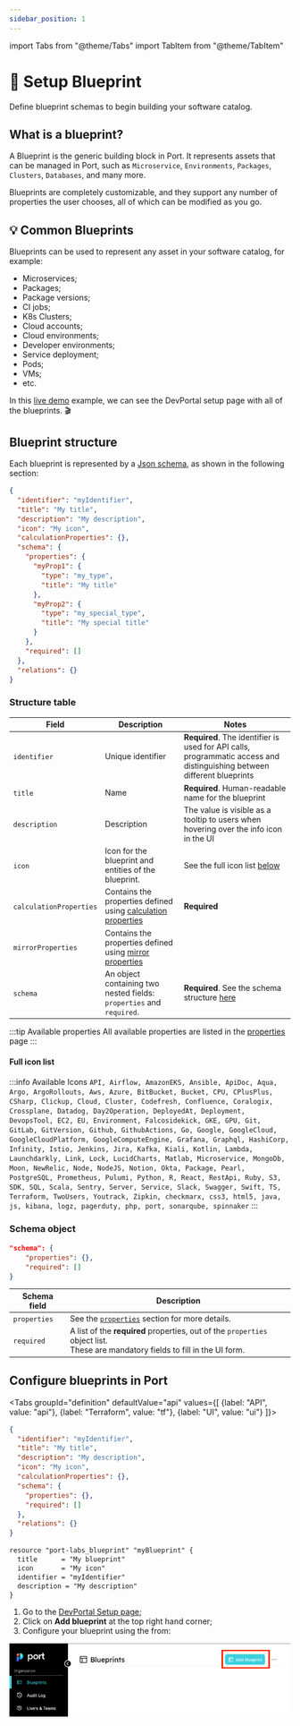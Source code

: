 ```yaml
---
sidebar_position: 1
---
```


import Tabs from "@theme/Tabs"
import TabItem from "@theme/TabItem"

# 🧱 Setup Blueprint

Define blueprint schemas to begin building your software catalog.

## What is a blueprint?

A Blueprint is the generic building block in Port. It represents assets that can be managed in Port, such as `Microservice`, `Environments`, `Packages`, `Clusters`, `Databases`, and many more.

Blueprints are completely customizable, and they support any number of properties the user chooses, all of which can be modified as you go.

## 💡 Common Blueprints

Blueprints can be used to represent any asset in your software catalog, for example:

- Microservices;
- Packages;
- Package versions;
- CI jobs;
- K8s Clusters;
- Cloud accounts;
- Cloud environments;
- Developer environments;
- Service deployment;
- Pods;
- VMs;
- etc.

In this [live demo](https://demo.getport.io/dev-portal) example, we can see the DevPortal setup page with all of the blueprints. 🎬

## Blueprint structure

Each blueprint is represented by a [Json schema](https://json-schema.org/), as shown in the following section:

```json showLineNumbers
{
  "identifier": "myIdentifier",
  "title": "My title",
  "description": "My description",
  "icon": "My icon",
  "calculationProperties": {},
  "schema": {
    "properties": {
      "myProp1": {
        "type": "my_type",
        "title": "My title"
      },
      "myProp2": {
        "type": "my_special_type",
        "title": "My special title"
      }
    },
    "required": []
  },
  "relations": {}
}
```

### Structure table

| Field                   | Description                                                                                                               | Notes                                                                                                                   |
| ----------------------- | ------------------------------------------------------------------------------------------------------------------------- | ----------------------------------------------------------------------------------------------------------------------- |
| `identifier`            | Unique identifier                                                                                                         | **Required**. The identifier is used for API calls, programmatic access and distinguishing between different blueprints |
| `title`                 | Name                                                                                                                      | **Required**. Human-readable name for the blueprint                                                                     |
| `description`           | Description                                                                                                               | The value is visible as a tooltip to users when hovering over the info icon in the UI                                   |
| `icon`                  | Icon for the blueprint and entities of the blueprint.                                                                     | See the full icon list [below](#full-icon-list)                                                                         |
| `calculationProperties` | Contains the properties defined using [calculation properties](./properties/calculation-property/calculation-property.md) | **Required**                                                                                                            |
| `mirrorProperties`      | Contains the properties defined using [mirror properties](./properties/mirror-property/mirror-property.md)                |                                                                                                                         |
| `schema`                | An object containing two nested fields: `properties` and `required`.                                                      | **Required**. See the schema structure [here](#schema-object)                                                           |

:::tip Available properties
All available properties are listed in the [properties](./properties/properties.md) page
:::

#### Full icon list

:::info Available Icons
`API, Airflow, AmazonEKS, Ansible, ApiDoc, Aqua, Argo, ArgoRollouts, Aws, Azure, BitBucket, Bucket, CPU, CPlusPlus, CSharp, Clickup, Cloud, Cluster, Codefresh, Confluence, Coralogix, Crossplane, Datadog, Day2Operation, DeployedAt, Deployment, DevopsTool, EC2, EU, Environment, Falcosidekick, GKE, GPU, Git, GitLab, GitVersion, Github, GithubActions, Go, Google, GoogleCloud, GoogleCloudPlatform, GoogleComputeEngine, Grafana, Graphql, HashiCorp, Infinity, Istio, Jenkins, Jira, Kafka, Kiali, Kotlin, Lambda, Launchdarkly, Link, Lock, LucidCharts, Matlab, Microservice, MongoDb, Moon, NewRelic, Node, NodeJS, Notion, Okta, Package, Pearl, PostgreSQL, Prometheus, Pulumi, Python, R, React, RestApi, Ruby, S3, SDK, SQL, Scala, Sentry, Server, Service, Slack, Swagger, Swift, TS, Terraform, TwoUsers, Youtrack, Zipkin, checkmarx, css3, html5, java, js, kibana, logz, pagerduty, php, port, sonarqube, spinnaker`
:::

### Schema object

```json showLineNumbers
"schema": {
    "properties": {},
    "required": []
}
```

| Schema field | Description                                                                                                                           |
| ------------ | ------------------------------------------------------------------------------------------------------------------------------------- |
| `properties` | See the [`properties`](./properties/properties.md) section for more details.                                                          |
| `required`   | A list of the **required** properties, out of the `properties` object list. <br /> These are mandatory fields to fill in the UI form. |

## Configure blueprints in Port

<Tabs groupId="definition" defaultValue="api" values={[
{label: "API", value: "api"},
{label: "Terraform", value: "tf"},
{label: "UI", value: "ui"}
]}>

<TabItem value="api">

```json showLineNumbers
{
  "identifier": "myIdentifier",
  "title": "My title",
  "description": "My description",
  "icon": "My icon",
  "calculationProperties": {},
  "schema": {
    "properties": {},
    "required": []
  },
  "relations": {}
}
```

</TabItem>

<TabItem value="tf">

```hcl showLineNumbers
resource "port-labs_blueprint" "myBlueprint" {
  title      = "My blueprint"
  icon       = "My icon"
  identifier = "myIdentifier"
  description = "My description"
}
```

</TabItem>

<TabItem value="ui">

1. Go to the [DevPortal Setup page](https://app.getport.io/dev-portal);
2. Click on **Add blueprint** at the top right hand corner;
3. Configure your blueprint using the from:

![Create New Blueprint](../../../../static/img/quickstart/newBlueprintButton.png)

</TabItem>
</Tabs>
